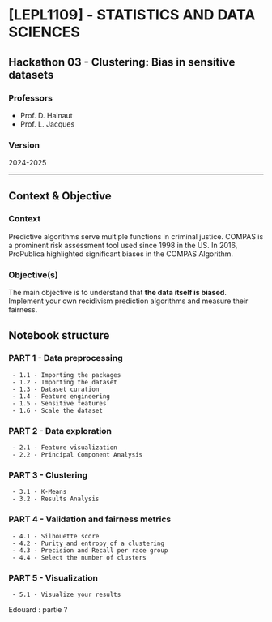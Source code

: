# [LEPL1109] - STATISTICS AND DATA SCIENCES

## Hackathon 03 - Clustering: Bias in sensitive datasets

### Professors
- Prof. D. Hainaut
- Prof. L. Jacques

### Version
2024-2025

---

## Context & Objective

### Context
Predictive algorithms serve multiple functions in criminal justice. COMPAS is a prominent risk assessment tool used since 1998 in the US. In 2016, ProPublica highlighted significant biases in the COMPAS Algorithm.

### Objective(s)
The main objective is to understand that **the data itself is biased**. Implement your own recidivism prediction algorithms and measure their fairness.


## Notebook structure

### PART 1 - Data preprocessing
     - 1.1 - Importing the packages
     - 1.2 - Importing the dataset
     - 1.3 - Dataset curation
     - 1.4 - Feature engineering
     - 1.5 - Sensitive features
     - 1.6 - Scale the dataset

### PART 2 - Data exploration
     - 2.1 - Feature visualization
     - 2.2 - Principal Component Analysis

### PART 3 - Clustering
     - 3.1 - K-Means
     - 3.2 - Results Analysis

### PART 4 - Validation and fairness metrics
     - 4.1 - Silhouette score
     - 4.2 - Purity and entropy of a clustering
     - 4.3 - Precision and Recall per race group
     - 4.4 - Select the number of clusters

### PART 5 - Visualization
     - 5.1 - Visualize your results


Edouard : partie ? 
